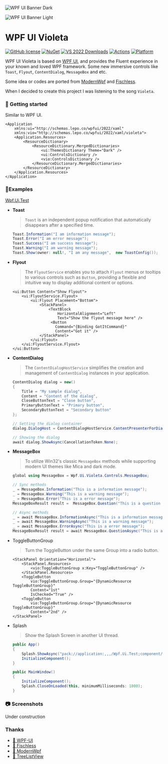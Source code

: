 ![WPF UI Banner Dark](https://user-images.githubusercontent.com/13592821/174165081-9c62d188-ecb6-4200-abd8-419afbaf32c2.png#gh-dark-mode-only)

![WPF UI Banner Light](https://user-images.githubusercontent.com/13592821/174165388-921c4745-90ed-4396-9a4b-9c86478f7447.png#gh-light-mode-only)

# WPF UI Violeta

[![GitHub license](https://img.shields.io/github/license/emako/wpfui.violeta)](https://github.com/emako/wpfui.violeta/blob/master/LICENSE) [![NuGet](https://img.shields.io/nuget/v/WPF-UI.Violeta.svg)](https://nuget.org/packages/WPF-UI.Violeta) [![VS 2022 Downloads](https://img.shields.io/visual-studio-marketplace/i/lepo.WPF-UI?label=vs-2022)](https://marketplace.visualstudio.com/items?itemName=lepo.WPF-UI) [![Actions](https://github.com/emako/wpfui.violeta/actions/workflows/library.nuget.yml/badge.svg)](https://github.com/emako/wpfui.violeta/actions/workflows/library.nuget.yml) [![Platform](https://img.shields.io/badge/platform-Windows-blue?logo=windowsxp&color=1E9BFA)](https://dotnet.microsoft.com/zh-cn/download/dotnet/latest/runtime)

WPF UI Violeta is based on [WPF UI](https://github.com/lepoco/wpfui), and provides the Fluent experience in your known and loved WPF framework. Some new immersive controls like `Toast`, `Flyout`, `ContentDialog`, `MessageBox` and etc.

Some idea or codes are ported from [ModernWpf](https://github.com/Kinnara/ModernWpf) and [Fischless](https://github.com/GenshinMatrix/Fischless).

When I decided to create this project I was listening to the song `Violeta`.

### 🚀 Getting started

Similar to WPF UI.

```xaml
<Application
    xmlns:ui="http://schemas.lepo.co/wpfui/2022/xaml"
    xmlns:vio="http://schemas.lepo.co/wpfui/2022/xaml/violeta">
    <Application.Resources>
        <ResourceDictionary>
            <ResourceDictionary.MergedDictionaries>
                <ui:ThemesDictionary Theme="Dark" />
                <ui:ControlsDictionary />
                <vio:ControlsDictionary />
            </ResourceDictionary.MergedDictionaries>
        </ResourceDictionary>
    </Application.Resources>
</Application>
```

### 👋Examples

[Wpf.Ui.Test](https://github.com/emako/wpfui.violeta/tree/master/src/Wpf.Ui.Test)

- **Toast**

  > `Toast` is an independent popup notification that automatically disappears after a specified time.

  ```c#
  Toast.Information("I am information message");
  Toast.Error("I am error message");
  Toast.Success("I am success message");
  Toast.Warning("I am warning message");
  Toast.Show(owner: null!, "I am any message",  new ToastConfig());
  ```

- **Flyout**
  
  > The `FlyoutService` enables you to attach `Flyout` menus or tooltips to various controls such as `Button`, providing a flexible and intuitive way to display additional content or options.
  
  ```xaml
  <ui:Button Content="Show Flyout">
      <ui:FlyoutService.Flyout>
          <ui:Flyout Placement="Bottom">
              <StackPanel>
                  <TextBlock
                      HorizontalAlignment="Left"
                      Text="Show the flyout message here" />
                   <Button
                     Command="{Binding GotItCommand}"
                     Content="Got it" />
              </StackPanel>
          </ui:Flyout>
      </ui:FlyoutService.Flyout>
  </ui:Button>
  ```
  
- **ContentDialog**

  > The `ContentDialogHostService` simplifies the creation and management of `ContentDialog` instances in your application.

  ```c#
  ContentDialog dialog = new()
  {
      Title = "My sample dialog",
      Content = "Content of the dialog",
      CloseButtonText = "Close button",
      PrimaryButtonText = "Primary button",
      SecondaryButtonText = "Secondary button"
  };
  
  // Setting the dialog container
  dialog.DialogHost = ContentDialogHostService.ContentPresenterForDialogs;
  
  // Showing the dialog
  await dialog.ShowAsync(CancellationToken.None);
  ```
  
- **MessageBox**

  > To utilize Win32's classic `MessageBox` methods while supporting modern UI themes like Mica and dark mode.

  ```c#
  global using MessageBox = Wpf.Ui.Violeta.Controls.MessageBox;
  
  // Sync methods
  _ = MessageBox.Information("This is a information message");
  _ = MessageBox.Warning("This is a warning message");
  _ = MessageBox.Error("This is a error message");
  MessageBoxResult result =  MessageBox.Question("This is a question and do you want to click OK?");
  
  // Async methods
  _ = await MessageBox.InformationAsync("This is a information message");
  _ = await MessageBox.WarningAsync("This is a warning message");
  _ = await MessageBox.ErrorAsync("This is a error message");
  MessageBoxResult result = await MessageBox.QuestionAsync("This is a question and do you want to click OK?");
  ```

- ToggleButtonGroup

  > Turn the ToggleButton under the same Group into a radio button.

  ```xaml
  <StackPanel Orientation="Horizontal">
      <StackPanel.Resources>
          <vio:ToggleButtonGroup x:Key="ToggleButtonGroup" />
      </StackPanel.Resources>
      <ToggleButton
          vio:ToggleButtonGroup.Group="{DynamicResource ToggleButtonGroup}"
          Content="1st"
          IsChecked="True" />
      <ToggleButton
          vio:ToggleButtonGroup.Group="{DynamicResource ToggleButtonGroup}"
          Content="2nd" />
  </StackPanel>
  ```

- Splash

  > Show the Splash Screen in another UI thread.

  ```c#
  public App()
  {
      Splash.ShowAsync("pack://application:,,,/Wpf.Ui.Test;component/wpfui.png");
      InitializeComponent();
  }
  
  public MainWindow()
  {
      InitializeComponent();
      Splash.CloseOnLoaded(this, minimumMilliseconds: 1800);
  }
  ```

### 📷 Screenshots

Under construction

### Thanks

- [🔗 WPF-UI](https://github.com/lepoco/wpfui)
- [🔗 Fischless](https://github.com/GenshinMatrix/Fischless)
- [🔗 ModernWpf](https://github.com/Kinnara/ModernWpf)
- [🔗 TreeListView](https://www.codeproject.com/Articles/30721/WPF-TreeListView-Control)

